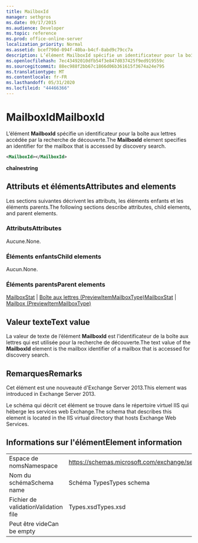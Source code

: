 ```yaml
---
title: MailboxId
manager: sethgros
ms.date: 09/17/2015
ms.audience: Developer
ms.topic: reference
ms.prod: office-online-server
localization_priority: Normal
ms.assetid: bcef790d-094f-40ba-b4cf-8abd9c79cc7a
description: L’élément MailboxId spécifie un identificateur pour la boîte aux lettres accédée par la recherche de découverte.
ms.openlocfilehash: 7ec43492010dfb54f3e847d037425f9ed919559c
ms.sourcegitcommit: 88ec988f2bb67c1866d06b361615f3674a24e795
ms.translationtype: MT
ms.contentlocale: fr-FR
ms.lasthandoff: 05/31/2020
ms.locfileid: "44466366"
---
```

# <a name="mailboxid"></a><span data-ttu-id="810e9-103">MailboxId</span><span class="sxs-lookup"><span data-stu-id="810e9-103">MailboxId</span></span>

<span data-ttu-id="810e9-104">L’élément **MailboxId** spécifie un identificateur pour la boîte aux lettres accédée par la recherche de découverte.</span><span class="sxs-lookup"><span data-stu-id="810e9-104">The **MailboxId** element specifies an identifier for the mailbox that is accessed by discovery search.</span></span> 
  
```XML
<MailboxId></MailboxId>
```

<span data-ttu-id="810e9-105">**chaîne**</span><span class="sxs-lookup"><span data-stu-id="810e9-105">**string**</span></span>

## <a name="attributes-and-elements"></a><span data-ttu-id="810e9-106">Attributs et éléments</span><span class="sxs-lookup"><span data-stu-id="810e9-106">Attributes and elements</span></span>

<span data-ttu-id="810e9-107">Les sections suivantes décrivent les attributs, les éléments enfants et les éléments parents.</span><span class="sxs-lookup"><span data-stu-id="810e9-107">The following sections describe attributes, child elements, and parent elements.</span></span>
  
### <a name="attributes"></a><span data-ttu-id="810e9-108">Attributs</span><span class="sxs-lookup"><span data-stu-id="810e9-108">Attributes</span></span>

<span data-ttu-id="810e9-109">Aucune.</span><span class="sxs-lookup"><span data-stu-id="810e9-109">None.</span></span>
  
### <a name="child-elements"></a><span data-ttu-id="810e9-110">Éléments enfants</span><span class="sxs-lookup"><span data-stu-id="810e9-110">Child elements</span></span>

<span data-ttu-id="810e9-111">Aucun.</span><span class="sxs-lookup"><span data-stu-id="810e9-111">None.</span></span>
  
### <a name="parent-elements"></a><span data-ttu-id="810e9-112">Éléments parents</span><span class="sxs-lookup"><span data-stu-id="810e9-112">Parent elements</span></span>

<span data-ttu-id="810e9-113">[MailboxStat](mailboxstat.md)  |  [Boîte aux lettres (PreviewItemMailboxType)](mailbox-previewitemmailboxtype.md)</span><span class="sxs-lookup"><span data-stu-id="810e9-113">[MailboxStat](mailboxstat.md) | [Mailbox (PreviewItemMailboxType)](mailbox-previewitemmailboxtype.md)</span></span>
  
## <a name="text-value"></a><span data-ttu-id="810e9-114">Valeur texte</span><span class="sxs-lookup"><span data-stu-id="810e9-114">Text value</span></span>

<span data-ttu-id="810e9-115">La valeur de texte de l’élément **MailboxId** est l’identificateur de la boîte aux lettres qui est utilisée pour la recherche de découverte.</span><span class="sxs-lookup"><span data-stu-id="810e9-115">The text value of the **MailboxId** element is the mailbox identifier of a mailbox that is accessed for discovery search.</span></span> 
  
## <a name="remarks"></a><span data-ttu-id="810e9-116">Remarques</span><span class="sxs-lookup"><span data-stu-id="810e9-116">Remarks</span></span>

<span data-ttu-id="810e9-117">Cet élément est une nouveauté d'Exchange Server 2013.</span><span class="sxs-lookup"><span data-stu-id="810e9-117">This element was introduced in Exchange Server 2013.</span></span>
  
<span data-ttu-id="810e9-118">Le schéma qui décrit cet élément se trouve dans le répertoire virtuel IIS qui héberge les services web Exchange.</span><span class="sxs-lookup"><span data-stu-id="810e9-118">The schema that describes this element is located in the IIS virtual directory that hosts Exchange Web Services.</span></span>
  
## <a name="element-information"></a><span data-ttu-id="810e9-119">Informations sur l'élément</span><span class="sxs-lookup"><span data-stu-id="810e9-119">Element information</span></span>

|||
|:-----|:-----|
|<span data-ttu-id="810e9-120">Espace de noms</span><span class="sxs-lookup"><span data-stu-id="810e9-120">Namespace</span></span>  <br/> |https://schemas.microsoft.com/exchange/services/2006/types  <br/> |
|<span data-ttu-id="810e9-121">Nom du schéma</span><span class="sxs-lookup"><span data-stu-id="810e9-121">Schema name</span></span>  <br/> |<span data-ttu-id="810e9-122">Schéma Types</span><span class="sxs-lookup"><span data-stu-id="810e9-122">Types schema</span></span>  <br/> |
|<span data-ttu-id="810e9-123">Fichier de validation</span><span class="sxs-lookup"><span data-stu-id="810e9-123">Validation file</span></span>  <br/> |<span data-ttu-id="810e9-124">Types.xsd</span><span class="sxs-lookup"><span data-stu-id="810e9-124">Types.xsd</span></span>  <br/> |
|<span data-ttu-id="810e9-125">Peut être vide</span><span class="sxs-lookup"><span data-stu-id="810e9-125">Can be empty</span></span>  <br/> ||
   

